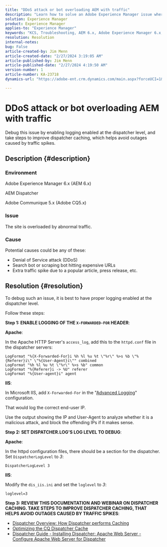 ```yaml
---
title: "DDoS attack or bot overloading AEM with traffic"
description: "Learn how to solve an Adobe Experience Manager issue where the site is overloaded by abnormal traffic."
solution: Experience Manager
product: Experience Manager
applies-to: "Experience Manager"
keywords: "KCS, Troubleshooting, AEM 6.x, Adobe Experience Manager 6.x, AEM Dispatcher, CQ5.x, Adobe Communique 5.x, Adobe CQ5.x, DDoS attack, Denial of Service, bot, overloading, traffic"
resolution: Resolution
internal-notes: 
bug: False
article-created-by: Jim Menn
article-created-date: "2/27/2024 3:19:05 AM"
article-published-by: Jim Menn
article-published-date: "2/27/2024 4:19:50 AM"
version-number: 1
article-number: KA-23718
dynamics-url: "https://adobe-ent.crm.dynamics.com/main.aspx?forceUCI=1&pagetype=entityrecord&etn=knowledgearticle&id=68d651f5-1ed5-ee11-9079-6045bd006268"

---
```

# DDoS attack or bot overloading AEM with traffic


Debug this issue by enabling logging enabled at the dispatcher level, and take steps to improve dispatcher caching, which helps avoid outages caused by traffic spikes.

## Description {#description}


### Environment

Adobe Experience Manager 6.x (AEM 6.x)

AEM Dispatcher

Adobe Communique 5.x (Adobe CQ5.x)

### Issue

The site is overloaded by abnormal traffic.

### Cause

Potential causes could be any of these:

- Denial of Service attack (DDoS)
- Search bot or scraping bot hitting expensive URLs
- Extra traffic spike due to a popular article, press release, etc.



## Resolution {#resolution}


To debug such an issue, it is best to have proper logging enabled at the dispatcher level.

Follow these steps:

<b>Step 1: ENABLE LOGGING OF THE `X-FORWARDED-FOR` HEADER</b>:

<b>Apache</b>:

In the Apache HTTP Server's `access_log`, add this to the `httpd.conf` file in the dispatcher servers:


```
LogFormat "%{X-Forwarded-For}i %h %l %u %t \"%r\" %>s %b \"%{Referer}i\" \"%{User-Agent}i\"" combined
LogFormat "%h %l %u %t \"%r\" %>s %b" common
LogFormat "%{Referer}i -> %U" referer
LogFormat "%{User-agent}i" agent
```


<b>IIS</b>:

In Microsoft IIS, add `X-Forwarded-For` in the "[Advanced Logging](https://learn.microsoft.com/en-us/iis/get-started/whats-new-in-iis-85/enhanced-logging-for-iis85)" configuration.

That would log the correct end-user IP.

Use the output showing the IP and User-Agent to analyze whether it is a malicious attack, and block the offending IPs if it makes sense.

<b>Step 2: SET DISPATCHER.LOG'S LOG LEVEL TO DEBUG</b>:

<b>Apache</b>:

In the httpd configuration files, there should be a section for the dispatcher. Set `DispatcherLogLevel` to *3*:

`DispatcherLogLevel 3`

<b>IIS</b>:

Modify the `dis_iis.ini` and set the `loglevel` to *3*:

`loglevel=3`

<b>Step 3: REVIEW THIS DOCUMENTATION AND WEBINAR ON DISPATCHER CACHING. TAKE STEPS TO IMPROVE DISPATCHER CACHING, THAT HELPS AVOID OUTAGES CAUSED BY TRAFFIC SPIKES</b>:

- [Dispatcher Overview: How Dispatcher performs Caching](https://experienceleague.adobe.com/docs/experience-manager-dispatcher/using/dispatcher.html#how-dispatcher-performs-caching)
- [Optimizing the CQ Dispatcher Cache](https://github.com/cqsupport/webinar-dispatchercache)
- [Dispatcher Guide - Installing Dispatcher: Apache Web Server - Configure Apache Web Server for Dispatcher](https://experienceleague.adobe.com/docs/experience-manager-dispatcher/using/getting-started/dispatcher-install.html#apache-web-server-configure-apache-web-server-for-dispatcher)

